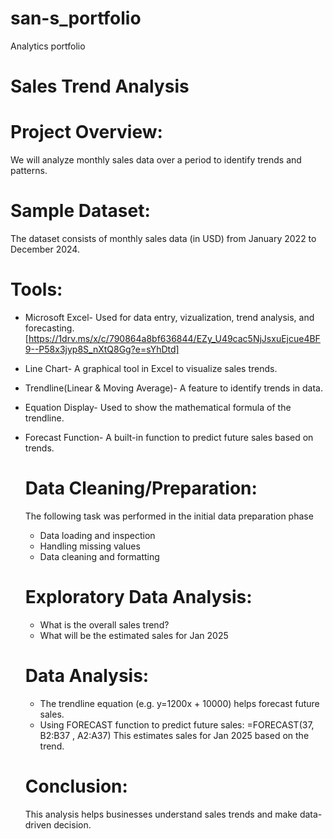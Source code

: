 # san-s_portfolio
Analytics portfolio
# Sales Trend Analysis
# Project Overview:
We will analyze monthly sales data over a period to identify trends and patterns.

# Sample Dataset:
The dataset consists of monthly sales data (in USD) from January 2022 to December 2024.

# Tools:
- Microsoft Excel- Used for data entry, vizualization, trend analysis, and forecasting. [https://1drv.ms/x/c/790864a8bf636844/EZy_U49cac5NjJsxuEjcue4BF9--P58x3jyp8S_nXtQ8Gg?e=sYhDtd]
- Line Chart- A graphical tool in Excel to visualize sales trends.
- Trendline(Linear & Moving Average)- A feature to identify trends in data.
- Equation Display- Used to show the mathematical formula of the trendline.
- Forecast Function- A built-in function to predict future sales based on trends.

  # Data Cleaning/Preparation:
  The following task was performed in the initial data preparation phase
  - Data loading and inspection
  - Handling missing values
  - Data cleaning and formatting

  # Exploratory Data Analysis:
  - What is the overall sales trend?
  - What will be the estimated sales for Jan 2025
 
  # Data Analysis:
  - The trendline equation (e.g. y=1200x + 10000) helps forecast future sales.
  - Using FORECAST function to predict future sales:
    =FORECAST(37, B2:B37 , A2:A37)
    This estimates sales for Jan 2025 based on the trend.

  # Conclusion:
  This analysis helps businesses understand sales trends and make data-driven decision.
  
  

